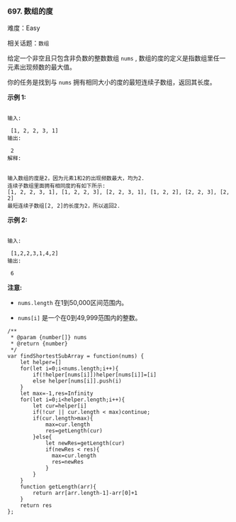 ### 697. 数组的度

难度：Easy

相关话题：`数组`

给定一个非空且只包含非负数的整数数组 `nums` , 数组的度的定义是指数组里任一元素出现频数的最大值。



你的任务是找到与 `nums` 拥有相同大小的度的最短连续子数组，返回其长度。



**示例 1:** 





```

输入:

 [1, 2, 2, 3, 1]
输出:

 2
解释:

 
输入数组的度是2，因为元素1和2的出现频数最大，均为2.
连续子数组里面拥有相同度的有如下所示:
[1, 2, 2, 3, 1], [1, 2, 2, 3], [2, 2, 3, 1], [1, 2, 2], [2, 2, 3], [2, 2]
最短连续子数组[2, 2]的长度为2，所以返回2.

```


**示例 2:** 





```

输入:

 [1,2,2,3,1,4,2]
输出:

 6

```


**注意:** 




* `nums.length` 在1到50,000区间范围内。

* `nums[i]` 是一个在0到49,999范围内的整数。






```
/**
 * @param {number[]} nums
 * @return {number}
 */
var findShortestSubArray = function(nums) {
    let helper=[]
    for(let i=0;i<nums.length;i++){
        if(!helper[nums[i]])helper[nums[i]]=[i]
        else helper[nums[i]].push(i)
    }
    let max=-1,res=Infinity
    for(let i=0;i<helper.length;i++){
        let cur=helper[i]
        if(!cur || cur.length < max)continue;
        if(cur.length>max){
            max=cur.length
            res=getLength(cur)
        }else{
            let newRes=getLength(cur)
            if(newRes < res){
              max=cur.length
              res=newRes
            }
        }
    }
    function getLength(arr){
        return arr[arr.length-1]-arr[0]+1
    }
    return res
};



```

